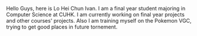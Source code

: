 Hello Guys, here is Lo Hei Chun Ivan.
I am a final year student majoring in Computer Science at CUHK.
I am currently working on final year projects and other courses' projects.
Also I am training myself on the Pokemon VGC, trying to get good places in future tornement.
